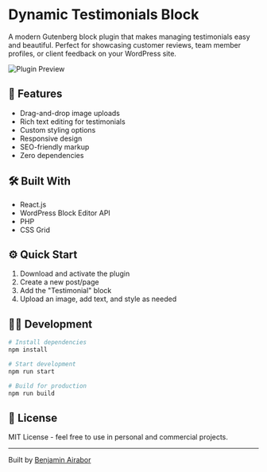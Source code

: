 # Dynamic Testimonials Block

A modern Gutenberg block plugin that makes managing testimonials easy and beautiful. Perfect for showcasing customer reviews, team member profiles, or client feedback on your WordPress site.

![Plugin Preview](screenshot.png)

## 🚀 Features

- Drag-and-drop image uploads
- Rich text editing for testimonials
- Custom styling options
- Responsive design
- SEO-friendly markup
- Zero dependencies

## 🛠️ Built With

- React.js
- WordPress Block Editor API
- PHP
- CSS Grid

## ⚙️ Quick Start

1. Download and activate the plugin
2. Create a new post/page
3. Add the "Testimonial" block
4. Upload an image, add text, and style as needed

## 🧑‍💻 Development

```bash
# Install dependencies
npm install

# Start development
npm run start

# Build for production
npm run build
```

## 📝 License

MIT License - feel free to use in personal and commercial projects.

---
Built by [Benjamin Airabor](https://github.com/TechBoss1)
